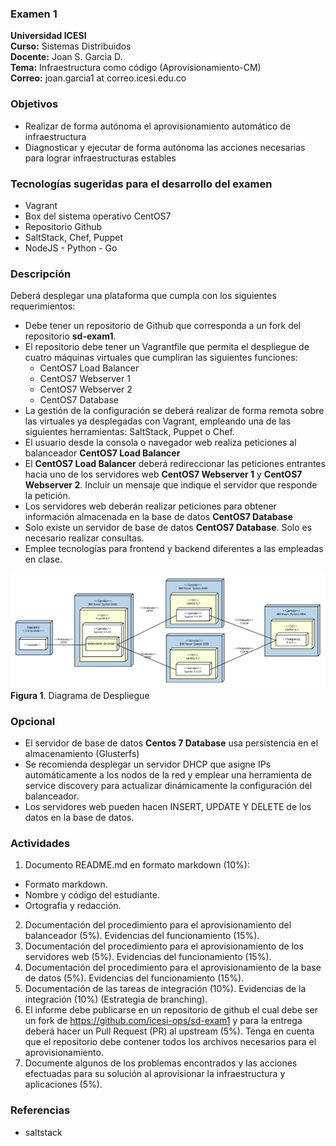 ### Examen 1
**Universidad ICESI**  
**Curso:** Sistemas Distribuidos  
**Docente:** Joan S. Garcia D.  
**Tema:** Infraestructura como código (Aprovisionamiento-CM)  
**Correo:** joan.garcia1 at correo.icesi.edu.co

### Objetivos
* Realizar de forma autónoma el aprovisionamiento automático de infraestructura
* Diagnosticar y ejecutar de forma autónoma las acciones necesarias para lograr infraestructuras estables

### Tecnologías sugeridas para el desarrollo del examen
* Vagrant
* Box del sistema operativo CentOS7
* Repositorio Github
* SaltStack, Chef, Puppet
* NodeJS - Python - Go

### Descripción
Deberá desplegar una plataforma que cumpla con los siguientes requerimientos:

* Debe tener un repositorio de Github que corresponda a un fork del repositorio **sd-exam1**.
* El repositorio debe tener un Vagrantfile que permita el despliegue de cuatro máquinas virtuales que cumpliran las siguientes funciones:
  * CentOS7 Load Balancer
  * CentOS7 Webserver 1
  * CentOS7 Webserver 2
  * CentOS7 Database
* La gestión de la configuración  se deberá realizar de forma remota sobre las virtuales ya desplegadas con Vagrant, empleando una de las siguientes herramientas: SaltStack, Puppet o Chef.
* El usuario desde la consola o navegador web realiza peticiones al balanceador **CentOS7 Load Balancer**
* El **CentOS7 Load Balancer** deberá redireccionar las peticiones entrantes hacia uno de los servidores web **CentOS7 Webserver 1** y **CentOS7 Webserver 2**. Incluir un mensaje que indique el servidor que responde la petición.
* Los servidores web deberán realizar peticiones para obtener información almacenada en la base de datos **CentOS7 Database**
* Solo existe un servidor de base de datos **CentOS7 Database**. Solo es necesario realizar consultas.
* Emplee tecnologías para frontend y backend diferentes a las empleadas en clase.

![](https://github.com/ICESI/all-exams/blob/master/2019_a/sd/exam_1/images/01_diagrama_despliegue.png?raw=true)
**Figura 1**. Diagrama de Despliegue

### Opcional
* El servidor de base de datos **Centos 7 Database** usa persistencia en el almacenamiento (Glusterfs)
* Se recomienda desplegar un servidor DHCP que asigne IPs automáticamente a los nodos de la red y emplear una herramienta de service discovery para actualizar dinámicamente la configuración del balanceador.
* Los servidores web pueden hacen INSERT, UPDATE Y DELETE de los datos en la base de datos.

### Actividades
1. Documento README.md en formato markdown (10%):  
  * Formato markdown.
  * Nombre y código del estudiante.
  * Ortografía y redacción.
2. Documentación del procedimiento para el aprovisionamiento del balanceador (5%). Evidencias del funcionamiento (15%).
3. Documentación del procedimiento para el aprovisionamiento de los servidores web (5%). Evidencias del funcionamiento (15%).
4. Documentación del procedimiento para el aprovisionamiento de la base de datos (5%). Evidencias del funcionamiento (15%).
5. Documentación de las tareas de integración (10%). Evidencias de la integración (10%) (Estrategia de branching).
6. El informe debe publicarse en un repositorio de github el cual debe ser un fork de https://github.com/icesi-ops/sd-exam1 y para la entrega deberá hacer un Pull Request (PR) al upstream (5%). Tenga en cuenta que el repositorio debe contener todos los archivos necesarios para el aprovisionamiento.
7. Documente algunos de los problemas encontrados y las acciones efectuadas para su solución al aprovisionar la infraestructura y aplicaciones (5%).

### Referencias
* saltstack

